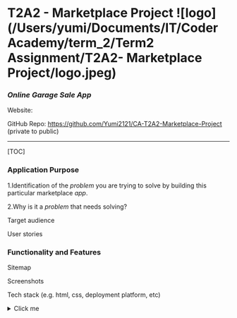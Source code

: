 # T2A2 - Marketplace Project ![logo](/Users/yumi/Documents/IT/Coder Academy/term_2/Term2 Assignment/T2A2- Marketplace Project/logo.jpeg)

### *Online Garage Sale App* 

Website: 

GitHub Repo: https://github.com/Yumi2121/CA-T2A2-Marketplace-Project (private to public)





----



[TOC]









































### Application Purpose

1.Identification of the *problem* you are trying to solve by building this particular marketplace *app*.

2.Why is it a *problem* that needs solving?



Target audience

User stories 

### Functionality and Features



Sitemap

Screenshots

Tech stack (e.g. html, css, deployment platform, etc)





<details><summary>Click me</summary>
 <p>
   #### This is the dropdown content!
  </p>
</details>

